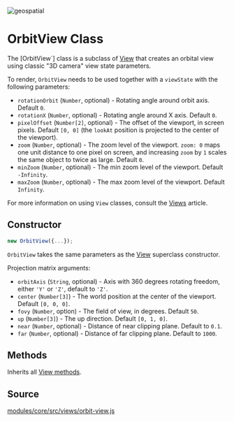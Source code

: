 <p class="badges">
  <img src="https://img.shields.io/badge/geopspatial-no-lightgrey.svg?style=flat-square" alt="geospatial" />
</p>

# OrbitView Class

The [OrbitView`] class is a subclass of [View](/docs/api-reference/view.md) that creates an orbital view using classic "3D camera" view state parameters.

To render, `OrbitView` needs to be used together with a `viewState` with the following parameters:

* `rotationOrbit` (`Number`, optional) - Rotating angle around orbit axis. Default `0`.
* `rotationX` (`Number`, optional) - Rotating angle around X axis. Default `0`.
* `pixelOffset` (`Number[2]`, optional) - The offset of the viewport, in screen pixels. Default `[0, 0]` (the `lookAt` position is projected to the center of the viewport).
* `zoom` (`Number`, optional) - The zoom level of the viewport. `zoom: 0` maps one unit distance to one pixel on screen, and increasing `zoom` by `1` scales the same object to twice as large. Default `0`.
* `minZoom` (`Number`, optional) - The min zoom level of the viewport. Default `-Infinity`.
* `maxZoom` (`Number`, optional) - The max zoom level of the viewport. Default `Infinity`.

For more information on using `View` classes, consult the [Views](/docs/developer-guide/views.md) article.


## Constructor

```js
new OrbitView({...});
```

`OrbitView` takes the same parameters as the [View](/docs/api-reference/view.md) superclass constructor.


Projection matrix arguments:

* `orbitAxis` (`String`, optional) - Axis with 360 degrees rotating freedom, either `'Y'` or `'Z'`, default to `'Z'`.
* `center` (`Number[3]`) - The world position at the center of the viewport. Default `[0, 0, 0]`.
* `fovy` (`Number`, option) - The field of view, in degrees. Default `50`.
* `up` (`Number[3]`) - The up direction. Default `[0, 1, 0]`.
* `near` (`Number`, optional) - Distance of near clipping plane. Default to `0.1`.
* `far` (`Number`, optional) - Distance of far clipping plane. Default to `1000`.


## Methods

Inherits all [View methods](/docs/api-reference/view.md#methods).


## Source

[modules/core/src/views/orbit-view.js](https://github.com/uber/deck.gl/blob/master/modules/core/src/views/orbit-view.js)
